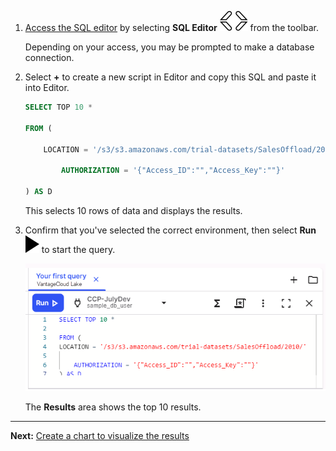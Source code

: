 1.  [Access the SQL editor](/query/?scriptId=new&help_panel_opened=true&help_panel_id=boe1721092788909) by selecting **SQL Editor** ![Editor icon](Images/cpt1696529045907.svg) from the toolbar.

    Depending on your access, you may be prompted to make a database connection.


1.  Select **+** to create a new script in Editor and copy this SQL and paste it into Editor.

    ```sql
    SELECT TOP 10 * 
    
    FROM ( 
    
        LOCATION = '/s3/s3.amazonaws.com/trial-datasets/SalesOffload/2010/' 
    
            AUTHORIZATION = '{"Access_ID":"","Access_Key":""}' 
    
    ) AS D 
    ```

    This selects 10 rows of data and displays the results.


1.  Confirm that you've selected the correct environment, then select **Run ![editor run](Images/sab1591895330300.svg)** to start the query.

    ![""](Images/tfo1721093532604.png)

    The **Results** area shows the top 10 results.


---

**Next:** [Create a chart to visualize the results](ydj1721092986132.md)

